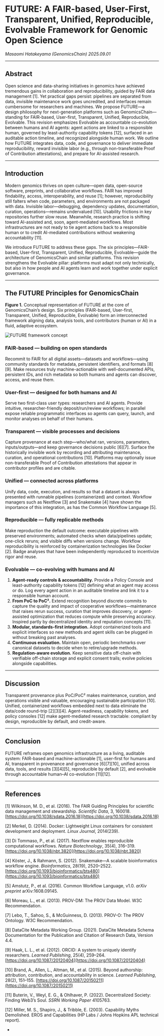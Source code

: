 # FUTURE: A FAIR-based, User-First, Transparent, Unified, Reproducible, Evolvable Framework for Genomic Open Science

*Masaomi Hatakeyama (GenomicsChain)*
*2025.09.01*

---

## Abstract

Open science and data-sharing initiatives in genomics have achieved tremendous gains in collaboration and reproducibility, guided by FAIR data management \[1]. Yet practical gaps persist: pipelines are separated from data, invisible maintenance work goes uncredited, and interfaces remain cumbersome for researchers and machines. We propose FUTURE—a design philosophy for next-generation platforms such as GenomicsChain—standing for FAIR-based, User-first, Transparent, Unified, Reproducible, Evolvable. This revision emphasizes Evolvable as accountable co-evolution between humans and AI agents: agent actions are linked to a responsible human, governed by least-authority capability tokens \[12], surfaced in an auditable action timeline, and recognized alongside human work. We outline how FUTURE integrates data, code, and governance to deliver immediate reproducibility, reward invisible labor (e.g., through non-transferable Proof of Contribution attestations), and prepare for AI-assisted research.

---

## Introduction

Modern genomics thrives on open culture—open data, open-source software, preprints, and collaborative workflows. FAIR has improved findability, access, interoperability, and reuse \[1]; however, reproducibility still falters when code, parameters, and environments are not packaged with data. Invisible labor—debugging, dependency updates, documentation, curation, operations—remains undervalued \[10]. Usability frictions in key repositories further slow reuse. Meanwhile, research practice is shifting toward AI-assisted and, soon, agent-mediated workflows. Most infrastructures are not ready to tie agent actions back to a responsible human or to credit AI-mediated contributions without weakening accountability \[11].

We introduce FUTURE to address these gaps. The six principles—FAIR-based, User-first, Transparent, Unified, Reproducible, Evolvable—guide the architecture of GenomicsChain and similar platforms. This revision strengthens the Evolvable pillar: platforms must adapt not only technically, but also in how people and AI agents learn and work together under explicit governance.

---

## The FUTURE Principles for GenomicsChain

**Figure 1.** Conceptual representation of FUTURE at the core of GenomicsChain’s design. Six principles (FAIR-based, User-first, Transparent, Unified, Reproducible, Evolvable) form an interconnected framework aligning data, analysis tools, and contributors (human or AI) in a fluid, adaptive ecosystem.

![FUTURE framework concept](/images/FUTURE_Fig1.png "Figure 1: FUTURE framework concept")

### FAIR-based — building on open standards

Recommit to FAIR for all digital assets—datasets and workflows—using community standards for metadata, persistent identifiers, and formats \[8]\[9]. Make resources truly machine-actionable with well-documented APIs, persistent IDs, and rich metadata so both humans and agents can discover, access, and reuse them.

### User-first — designed for both humans and AI

Serve two first-class user types: researchers and AI agents. Provide intuitive, researcher-friendly deposit/run/review workflows; in parallel expose reliable programmatic interfaces so agents can query, launch, and monitor analyses on behalf of their humans.

### Transparent — visible processes and decisions

Capture provenance at each step—who/what ran, versions, parameters, inputs/outputs—and keep governance decisions public \[6]\[7]. Surface the historically invisible work by recording and attributing maintenance, curation, and operational contributions \[10]. Platforms may optionally issue non-transferable Proof of Contribution attestations that appear in contributor profiles and are citable.

### Unified — connected across platforms

Unify data, code, execution, and results so that a dataset is always presented with runnable pipelines (containerized) and context. Workflow managers such as Nextflow \[3] and Snakemake \[4] have shown the importance of this integration, as has the Common Workflow Language \[5].

### Reproducible — fully replicable methods

Make reproduction the default outcome: executable pipelines with preserved environments; automated checks when data/pipelines update; one-click reruns; and visible diffs when versions change. Workflow reproducibility is reinforced by containerization technologies like Docker \[2]. Badge analyses that have been independently reproduced to incentivize rigor and reuse.

### Evolvable — co-evolving with humans and AI

1. **Agent-ready controls & accountability.** Provide a Policy Console and least-authority capability tokens \[12] defining what an agent may access or do. Log every agent action in an auditable timeline and link it to a responsible human account.
2. **From PoC to PoC².** Extend recognition beyond discrete commits to capture the quality and impact of cooperative workflows—maintenance that raises rerun success, curation that improves discovery, or agent-assisted optimization that reduces compute while preserving accuracy. Inspired partly by decentralized identity and reputation concepts \[11].
3. **Modular, standards-first integration.** Adopt containerized tools and explicit interfaces so new methods and agent skills can be plugged in without breaking past analyses.
4. **Continuous evaluation.** Maintain open, periodic benchmarks over canonical datasets to decide when to retire/upgrade methods.
5. **Regulation-aware evolution.** Keep sensitive data off-chain with verifiable off-chain storage and explicit consent trails; evolve policies alongside capabilities.

---

## Discussion

Transparent provenance plus PoC/PoC² makes maintenance, curation, and operations visible and valuable, encouraging sustainable participation \[10]. Unified, containerized workflows embedded next to data eliminate the data/code round-trip \[2]\[3]\[4]. Agent-readiness, capability tokens, and policy consoles \[12] make agent-mediated research tractable: compliant by design, reproducible by default, and credit-aware.

---

## Conclusion

FUTURE reframes open genomics infrastructure as a living, auditable system: FAIR-based and machine-actionable \[1], user-first for humans and AI, transparent in provenance and governance \[6]\[7]\[10], unified across data, tools, and results \[3]\[4]\[5], reproducible by default \[2], and evolvable through accountable human–AI co-evolution \[11]\[12].

---

## References

\[1] Wilkinson, M. D., et al. (2016). The FAIR Guiding Principles for scientific data management and stewardship. *Scientific Data*, 3, 160018. [https://doi.org/10.1038/sdata.2016.18](https://doi.org/10.1038/sdata.2016.18)

\[2] Merkel, D. (2014). Docker: Lightweight Linux containers for consistent development and deployment. *Linux Journal*, 2014(239).

\[3] Di Tommaso, P., et al. (2017). Nextflow enables reproducible computational workflows. *Nature Biotechnology*, 35(4), 316–319. [https://doi.org/10.1038/nbt.3820](https://doi.org/10.1038/nbt.3820)

\[4] Köster, J., & Rahmann, S. (2012). Snakemake—A scalable bioinformatics workflow engine. *Bioinformatics*, 28(19), 2520–2522. [https://doi.org/10.1093/bioinformatics/bts480](https://doi.org/10.1093/bioinformatics/bts480)

\[5] Amstutz, P., et al. (2016). Common Workflow Language, v1.0. *arXiv preprint* arXiv:1608.09145.

\[6] Moreau, L., et al. (2013). PROV-DM: The PROV Data Model. W3C Recommendation.

\[7] Lebo, T., Sahoo, S., & McGuinness, D. (2013). PROV-O: The PROV Ontology. W3C Recommendation.

\[8] DataCite Metadata Working Group. (2021). DataCite Metadata Schema Documentation for the Publication and Citation of Research Data, Version 4.4.

\[9] Haak, L. L., et al. (2012). ORCID: A system to uniquely identify researchers. *Learned Publishing*, 25(4), 259–264. [https://doi.org/10.1087/20120404](https://doi.org/10.1087/20120404)

\[10] Brand, A., Allen, L., Altman, M., et al. (2015). Beyond authorship: attribution, contribution, and accountability in science. *Learned Publishing*, 28(2), 151–155. [https://doi.org/10.1087/20150211](https://doi.org/10.1087/20150211)

\[11] Buterin, V., Weyl, E. G., & Ohlhaver, P. (2022). Decentralized Society: Finding Web3’s Soul. *SSRN Working Paper* 4105763.

\[12] Miller, M. S., Shapiro, J., & Tribble, E. (2003). Capability Myths Demolished. EROS and Capabilities (HP Labs / Johns Hopkins APL technical report).

-
